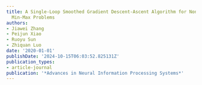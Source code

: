 ```yaml
---
title: A Single-Loop Smoothed Gradient Descent-Ascent Algorithm for Nonconvex-Concave
  Min-Max Problems
authors:
- Jiawei Zhang
- Peijun Xiao
- Ruoyu Sun
- Zhiquan Luo
date: '2020-01-01'
publishDate: '2024-10-15T06:03:52.825131Z'
publication_types:
- article-journal
publication: '*Advances in Neural Information Processing Systems*'
---
```

